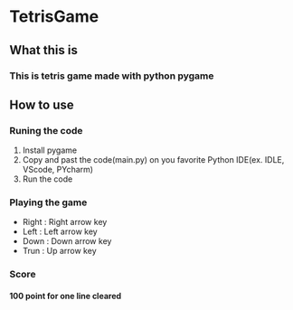 # **TetrisGame**

## What this is
### This is tetris game made with python pygame

## How to use
### Runing the code
1. Install pygame
2. Copy and past the code(main.py) on you favorite Python IDE(ex. IDLE, VScode, PYcharm)
3. Run the code

### Playing the game
- Right : Right arrow key
- Left : Left arrow key
- Down : Down arrow key
- Trun : Up arrow key
### Score
#### 100 point for one line cleared
